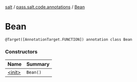 [salt](../../index.md) / [pass.salt.code.annotations](../index.md) / [Bean](./index.md)

# Bean

`@Target([AnnotationTarget.FUNCTION]) annotation class Bean`

### Constructors

| Name | Summary |
|---|---|
| [&lt;init&gt;](-init-.md) | `Bean()` |
